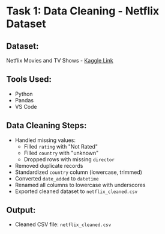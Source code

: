 # Task 1: Data Cleaning - Netflix Dataset

## Dataset:
Netflix Movies and TV Shows - [Kaggle Link](https://www.kaggle.com/datasets/shivamb/netflix-shows)

## Tools Used:
- Python
- Pandas
- VS Code

## Data Cleaning Steps:
- Handled missing values:
  - Filled `rating` with "Not Rated"
  - Filled `country` with "unknown"
  - Dropped rows with missing `director`
- Removed duplicate records
- Standardized `country` column (lowercase, trimmed)
- Converted `date_added` to `datetime`
- Renamed all columns to lowercase with underscores
- Exported cleaned dataset to `netflix_cleaned.csv`

## Output:
- Cleaned CSV file: `netflix_cleaned.csv`
